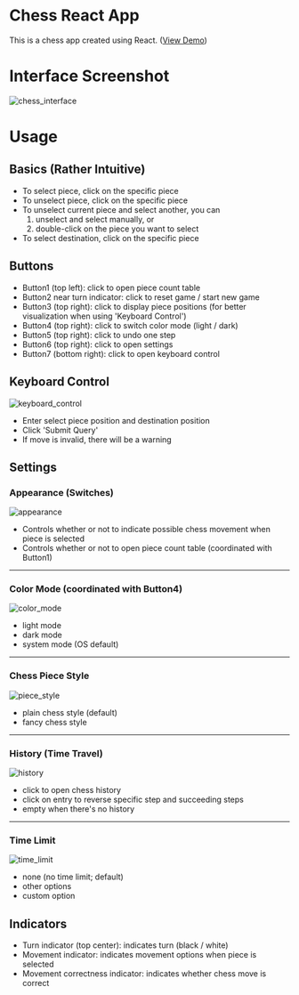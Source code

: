# Chess React App
This is a chess app created using React.
([View Demo](https://narcissus-yuan.github.io/react-chess-app/))

# Interface Screenshot
![chess_interface](https://user-images.githubusercontent.com/92783418/171095743-bc31a0e9-4f8e-43ef-915b-42ed04a96bb7.png)

# Usage

## Basics (Rather Intuitive)
- To select piece, click on the specific piece
- To unselect piece, click on the specific piece
- To unselect current piece and select another, you can
    1. unselect and select manually, or
    2. double-click on the piece you want to select
- To select destination, click on the specific piece

## Buttons
- Button1 (top left): click to open piece count table
- Button2 near turn indicator: click to reset game / start new game
- Button3 (top right): click to display piece positions (for better visualization when using 'Keyboard Control')
- Button4 (top right): click to switch color mode (light / dark)
- Button5 (top right): click to undo one step
- Button6 (top right): click to open settings
- Button7 (bottom right): click to open keyboard control

## Keyboard Control

![keyboard_control](https://user-images.githubusercontent.com/92783418/171096172-a9bac37b-ba81-434a-b3bb-8fa46d40c7cf.png)

- Enter select piece position and destination position
- Click 'Submit Query'
- If move is invalid, there will be a warning

## Settings

### Appearance (Switches)

![appearance](https://user-images.githubusercontent.com/92783418/171096544-844fa1d3-1eab-4ae8-8e3d-75f334843250.png)

- Controls whether or not to indicate possible chess movement when piece is selected
- Controls whether or not to open piece count table (coordinated with Button1)

---------------------------

### Color Mode (coordinated with Button4)

![color_mode](https://user-images.githubusercontent.com/92783418/171096561-0abbafc8-d5f1-4698-9527-16153ff0070d.png)

- light mode
- dark mode
- system mode (OS default)

---------------------------

### Chess Piece Style

![piece_style](https://user-images.githubusercontent.com/92783418/171096575-1af01013-a058-4d73-a1e6-bbfa578e64c4.png)

- plain chess style (default)
- fancy chess style

---------------------------

### History (Time Travel)

![history](https://user-images.githubusercontent.com/92783418/171096617-1758a1bd-5400-446e-8716-c20416822cdb.png)

- click to open chess history
- click on entry to reverse specific step and succeeding steps
- empty when there's no history

---------------------------

### Time Limit
![time_limit](https://user-images.githubusercontent.com/92783418/171096641-9d2d27bf-5928-49d3-aac9-13720a82263e.png)

- none (no time limit; default)
- other options
- custom option

## Indicators
- Turn indicator (top center): indicates turn (black / white)
- Movement indicator: indicates movement options when piece is selected
- Movement correctness indicator: indicates whether chess move is correct
